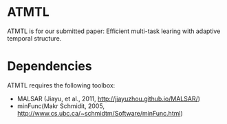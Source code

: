 # ATMTL
ATMTL is for our submitted paper: Efficient multi-task learing with adaptive temporal structure.

# Dependencies
ATMTL requires the following toolbox:  
 - MALSAR (Jiayu, et al., 2011, http://jiayuzhou.github.io/MALSAR/)   
 - minFunc(Makr Schmidit, 2005, http://www.cs.ubc.ca/~schmidtm/Software/minFunc.html)   
